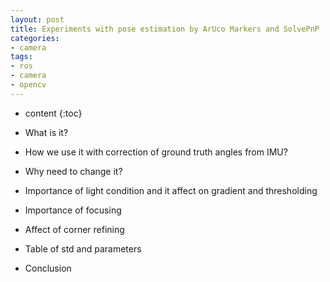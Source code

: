```yaml
---
layout: post
title: Experiments with pose estimation by ArUco Markers and SolvePnP
categories:
- camera
tags:
- ros
- camera
- opencv
---
```


* content
{:toc}

* What is it?
* How we use it with correction of ground truth angles from IMU?
* Why need to change it?
* Importance of light condition and it affect on gradient and thresholding
* Importance of focusing
* Affect of corner refining
* Table of std and parameters
* Conclusion
